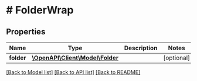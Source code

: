 # # FolderWrap

## Properties

Name | Type | Description | Notes
------------ | ------------- | ------------- | -------------
**folder** | [**\OpenAPI\Client\Model\Folder**](Folder.md) |  | [optional]

[[Back to Model list]](../../README.md#models) [[Back to API list]](../../README.md#endpoints) [[Back to README]](../../README.md)
